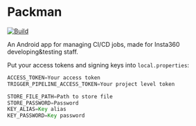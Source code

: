 # Packman

[![Build](https://github.com/TonnyL/Packman/workflows/build/badge.svg)](https://github.com/TonnyL/Packman/actions?query=workflow%3Abuild)

An Android app for managing CI/CD jobs, made for Insta360 developing&testing staff.

Put your access tokens and signing keys into `local.properties`:

```java
ACCESS_TOKEN=Your access token
TRIGGER_PIPELINE_ACCESS_TOKEN=Your project level token

STORE_FILE_PATH=Path to store file
STORE_PASSWORD=Password
KEY_ALIAS=Key alias
KEY_PASSWORD=Key password
```
